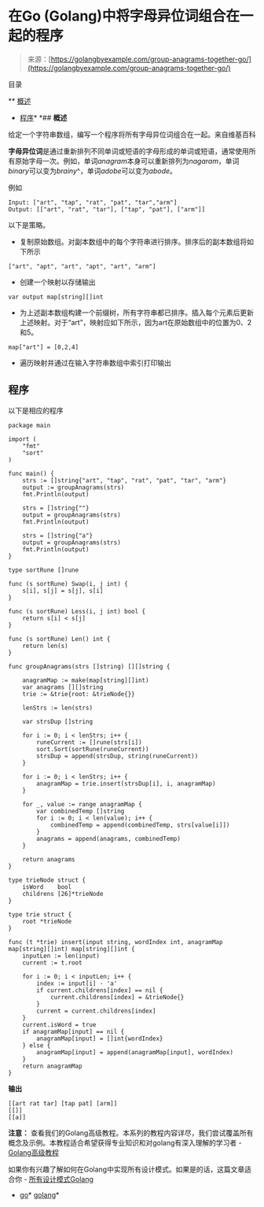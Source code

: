 <!--yml

类别：未分类

日期：2024-10-13 06:44:26

-->

# 在Go (Golang)中将字母异位词组合在一起的程序

> 来源：[https://golangbyexample.com/group-anagrams-together-go/](https://golangbyexample.com/group-anagrams-together-go/)

目录

**   [概述](#Overview "Overview")

+   [程序](#Program "Program")*  *## **概述**

给定一个字符串数组，编写一个程序将所有字母异位词组合在一起。来自维基百科

**字母异位词**是通过重新排列不同单词或短语的字母形成的单词或短语，通常使用所有原始字母一次。例如，单词*anagram*本身可以重新排列为*nagaram*，单词*binary*可以变为*brainy*^，单词*adobe*可以变为*abode*。

例如

```
Input: ["art", "tap", "rat", "pat", "tar","arm"]
Output: [["art", "rat", "tar"], ["tap", "pat"], ["arm"]]
```

以下是策略。

+   复制原始数组。对副本数组中的每个字符串进行排序。排序后的副本数组将如下所示

```
["art", "apt", "art", "apt", "art", "arm"]
```

+   创建一个映射以存储输出

```
var output map[string][]int
```

+   为上述副本数组构建一个前缀树，所有字符串都已排序。插入每个元素后更新上述映射。对于“art”，映射应如下所示，因为art在原始数组中的位置为0、2和5。

```
map["art"] = [0,2,4]
```

+   遍历映射并通过在输入字符串数组中索引打印输出

## **程序**

以下是相应的程序

```
package main

import (
	"fmt"
	"sort"
)

func main() {
	strs := []string{"art", "tap", "rat", "pat", "tar", "arm"}
	output := groupAnagrams(strs)
	fmt.Println(output)

	strs = []string{""}
	output = groupAnagrams(strs)
	fmt.Println(output)

	strs = []string{"a"}
	output = groupAnagrams(strs)
	fmt.Println(output)
}

type sortRune []rune

func (s sortRune) Swap(i, j int) {
	s[i], s[j] = s[j], s[i]
}

func (s sortRune) Less(i, j int) bool {
	return s[i] < s[j]
}

func (s sortRune) Len() int {
	return len(s)
}

func groupAnagrams(strs []string) [][]string {

	anagramMap := make(map[string][]int)
	var anagrams [][]string
	trie := &trie{root: &trieNode{}}

	lenStrs := len(strs)

	var strsDup []string

	for i := 0; i < lenStrs; i++ {
		runeCurrent := []rune(strs[i])
		sort.Sort(sortRune(runeCurrent))
		strsDup = append(strsDup, string(runeCurrent))
	}

	for i := 0; i < lenStrs; i++ {
		anagramMap = trie.insert(strsDup[i], i, anagramMap)
	}

	for _, value := range anagramMap {
		var combinedTemp []string
		for i := 0; i < len(value); i++ {
			combinedTemp = append(combinedTemp, strs[value[i]])
		}
		anagrams = append(anagrams, combinedTemp)
	}

	return anagrams
}

type trieNode struct {
	isWord    bool
	childrens [26]*trieNode
}

type trie struct {
	root *trieNode
}

func (t *trie) insert(input string, wordIndex int, anagramMap map[string][]int) map[string][]int {
	inputLen := len(input)
	current := t.root

	for i := 0; i < inputLen; i++ {
		index := input[i] - 'a'
		if current.childrens[index] == nil {
			current.childrens[index] = &trieNode{}
		}
		current = current.childrens[index]
	}
	current.isWord = true
	if anagramMap[input] == nil {
		anagramMap[input] = []int{wordIndex}
	} else {
		anagramMap[input] = append(anagramMap[input], wordIndex)
	}
	return anagramMap
}
```

**输出**

```
[[art rat tar] [tap pat] [arm]]
[[]]
[[a]]
```

**注意：** 查看我们的Golang高级教程。本系列的教程内容详尽，我们尝试覆盖所有概念及示例。本教程适合希望获得专业知识和对golang有深入理解的学习者 - [Golang高级教程](https://golangbyexample.com/golang-comprehensive-tutorial/)

如果你有兴趣了解如何在Golang中实现所有设计模式。如果是的话，这篇文章适合你 - [所有设计模式Golang](https://golangbyexample.com/all-design-patterns-golang/)

+   [go](https://golangbyexample.com/tag/go/)*   [golang](https://golangbyexample.com/tag/golang/)*

